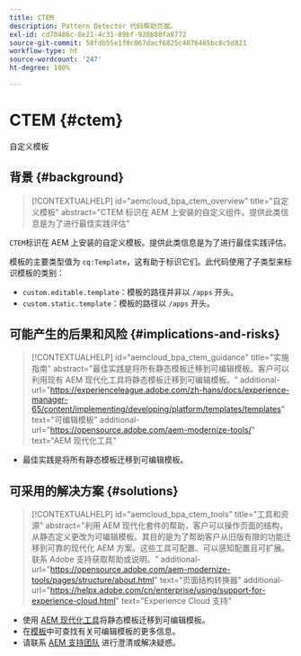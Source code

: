 ```yaml
---
title: CTEM
description: Pattern Detector 代码帮助页面。
exl-id: cd70486c-8e21-4c31-89bf-928b80fa8772
source-git-commit: 58fdb55e1f0c067dacf6825c4076465bc8c5d821
workflow-type: ht
source-wordcount: '247'
ht-degree: 100%

---
```


# CTEM {#ctem}

自定义模板

## 背景 {#background}

>[!CONTEXTUALHELP]
>id="aemcloud_bpa_ctem_overview"
>title="自定义模板"
>abstract="CTEM 标识在 AEM 上安装的自定义组件。提供此类信息是为了进行最佳实践评估"

`CTEM`标识在 AEM 上安装的自定义模板。提供此类信息是为了进行最佳实践评估。

模板的主要类型值为 `cq:Template`，这有助于标识它们。此代码使用了子类型来标识模板的类别：

* `custom.editable.template`：模板的路径并非以 `/apps` 开头。
* `custom.static.template`：模板的路径以 `/apps` 开头。

## 可能产生的后果和风险 {#implications-and-risks}

>[!CONTEXTUALHELP]
>id="aemcloud_bpa_ctem_guidance"
>title="实施指南"
>abstract="最佳实践是将所有静态模板迁移到可编辑模板。客户可以利用现有 AEM 现代化工具将静态模板迁移到可编辑模板。"
>additional-url="https://experienceleague.adobe.com/zh-hans/docs/experience-manager-65/content/implementing/developing/platform/templates/templates" text="可编辑模板"
>additional-url="https://opensource.adobe.com/aem-modernize-tools/" text="AEM 现代化工具"

* 最佳实践是将所有静态模板迁移到可编辑模板。

## 可采用的解决方案 {#solutions}

>[!CONTEXTUALHELP]
>id="aemcloud_bpa_ctem_tools"
>title="工具和资源"
>abstract="利用 AEM 现代化套件的帮助，客户可以操作页面的结构，从静态定义更改为可编辑模板。其目的是为了帮助客户从旧版有限的功能迁移到可靠的现代化 AEM 方案。这些工具可配置、可以感知配置且可扩展。联系 Adobe 支持获取帮助或说明。"
>additional-url="https://opensource.adobe.com/aem-modernize-tools/pages/structure/about.html" text="页面结构转换器"
>additional-url="https://helpx.adobe.com/cn/enterprise/using/support-for-experience-cloud.html" text="Experience Cloud 支持"

* 使用 [AEM 现代化工具](https://opensource.adobe.com/aem-modernize-tools/)将静态模板迁移到可编辑模板。
* 在[模板](https://experienceleague.adobe.com/zh-hans/docs/experience-manager-65/content/implementing/developing/platform/templates/templates)中可查找有关可编辑模板的更多信息。
* 请联系 [AEM 支持团队](https://helpx.adobe.com/cn/enterprise/using/support-for-experience-cloud.html) 进行澄清或解决疑惑。
